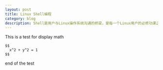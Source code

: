 ```yaml
---
layout: post
title: Linux Shell编程
category: blog
description: Shell是用户与Linux操作系统沟通的桥梁，是每一个Linux用户的必修功课之一。
---
```


This is a test for display math
    
    $$
      x^2 + y^2 = 1
    $$
    
end of the test